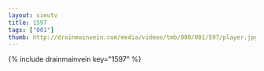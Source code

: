 ```yaml
--- 
layout: sieutv
title: 1597
tags: ["001"]
thumb: http://drainmainvein.com/media/videos/tmb/000/001/597/player.jpg
---
```

{% include drainmainvein key="1597" %} 
